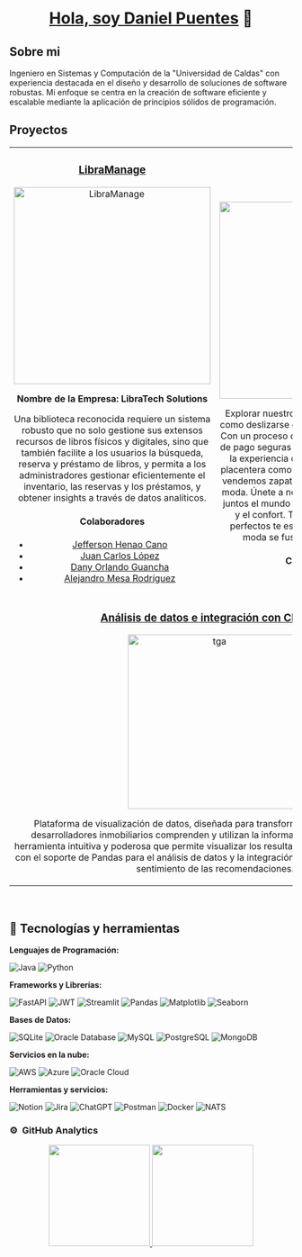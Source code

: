 <div align="center">
  <h1 align="center"><a href="https://www.linkedin.com/in/daniel-muñoz-886325267">Hola, soy Daniel Puentes</a> 👋</h1>
</div>

## Sobre mi

Ingeniero en Sistemas y Computación de la "Universidad de Caldas" con experiencia destacada en el diseño y desarrollo de soluciones de software robustas. Mi enfoque se centra en la creación de software eficiente y escalable mediante la aplicación de principios sólidos de programación.

## Proyectos
<table>
<tr>
<td width="50%">
<h3 align="center"><a href="https://libramanage.vercel.app/" target="_blank">LibraManage</a></h3>
<div align="center">
<a href="https://libramanage.vercel.app/" target="_blank"><img src="https://i.imgur.com/YEuSmjc.png" width="350" alt="LibraManage"></a>
<p><strong>Nombre de la Empresa: LibraTech Solutions</strong></p>
<p>Una biblioteca reconocida requiere un sistema robusto que no solo gestione sus extensos recursos de libros físicos y digitales, sino que también facilite a los usuarios la búsqueda, reserva y préstamo de libros, y permita a los administradores gestionar eficientemente el inventario, las reservas y los préstamos, y obtener insights a través de datos analíticos.</p>
<h4 align="center">Colaboradores</h4>
        <ul>
          <li><a href="https://github.com/JeffHC0911" target="_blank">Jefferson Henao Cano</a></li>
          <li><a href="https://github.com/maximuscack" target="_blank">Juan Carlos López</a></li>
          <li><a href="https://github.com/danyguancha" target="_blank">Dany Orlando Guancha</a></li>
          <li><a href="https://github.com/AlejandroMesaR" target="_blank">Alejandro Mesa Rodríguez</a></li>
        </ul>
</div>                                                                             
</td>
<td width="50%">
<h3 align="center"><a href="https://deerale.streamlit.app/" target="_blank">Deer Ale</a></h3>
<div align="center">
<a href="https://deerale.streamlit.app/" target="_blank"><img src="https://i.postimg.cc/MKfcSq9g/DeerAle.jpg" width="350" alt="DeerAle"></a>
<p>Explorar nuestro ecommerce es tan sencillo como deslizarse en tu par favorito de zapatos. Con un proceso de compra intuitivo, opciones de pago seguras y envío rápido, hacemos que la experiencia de adquirir zapatos sea tan placentera como usarlos. En Deer Ale, no solo vendemos zapatos; creamos experiencias de moda. Únete a nosotros mientras exploramos juntos el mundo de la elegancia, la tendencia y el confort. Tu próximo par de zapatos perfectos te espera en Deer Ale, donde la moda se fusiona con la comodidad.</p>
<h4 align="center">Colaboradores</h4>
</div>   
</td>
</tr>
<tr>
<td colspan="2" align="center">
<h3 align="center"><a href="https://tgadaniel.streamlit.app/" target="_blank">Análisis de datos e integración con ChatGPT</a></h3>
<div align="center">
<a href="https://tgadaniel.streamlit.app/" target="_blank"><img src="https://i.ibb.co/b3pMq4Y/machine-learning.png" width="310" alt="tga"></a>
<p>Plataforma de visualización de datos, diseñada para transformar la manera en que los desarrolladores inmobiliarios comprenden y utilizan la información de sus clientes. Una herramienta intuitiva y poderosa que permite visualizar los resultados de encuestas realizadas, con el soporte de Pandas para el análisis de datos y la integración de ChatGPT para analizar el sentimiento de las recomendaciones.</p>
</div>
</td>
</tr>
</table>
<br>



## 🔧 Tecnologías y herramientas

**Lenguajes de Programación:**

![Java](https://img.shields.io/badge/Java-%23ED8B00.svg?style=for-the-badge&logo=openjdk&logoColor=white)
![Python](https://img.shields.io/badge/Python-3670A0?style=for-the-badge&logo=python&logoColor=ffdd54)

**Frameworks y Librerías:**

![FastAPI](https://img.shields.io/badge/FastAPI-005571?style=for-the-badge&logo=fastapi)
![JWT](https://img.shields.io/badge/JWT-black?style=for-the-badge&logo=JSON%20web%20tokens)
![Streamlit](https://img.shields.io/badge/Streamlit-FF4B4B?style=for-the-badge&logo=streamlit&logoColor=white)
![Pandas](https://img.shields.io/badge/Pandas-150458?style=for-the-badge&logo=pandas&logoColor=white)
![Matplotlib](https://img.shields.io/badge/Matplotlib-%23008080.svg?style=for-the-badge&logo=seaborn&logoColor=white)
![Seaborn](https://img.shields.io/badge/Seaborn-004488?style=for-the-badge&logo=seaborn&logoColor=white)

**Bases de Datos:**

![SQLite](https://img.shields.io/badge/SQLite-%2307405e.svg?style=for-the-badge&logo=sqlite&logoColor=white)
![Oracle Database](https://img.shields.io/badge/Oracle%20Database-F80000?style=for-the-badge&logo=oracle&logoColor=white)
![MySQL](https://img.shields.io/badge/MySQL-%2300f.svg?style=for-the-badge&logo=mysql&logoColor=white)
![PostgreSQL](https://img.shields.io/badge/PostgreSQL-%23316192.svg?style=for-the-badge&logo=postgresql&logoColor=white)
![MongoDB](https://img.shields.io/badge/MongoDB-%234ea94b.svg?style=for-the-badge&logo=mongodb&logoColor=white)

**Servicios en la nube:**

![AWS](https://img.shields.io/badge/AWS-%23FF9900.svg?style=for-the-badge&logo=amazon-aws&logoColor=white)
![Azure](https://img.shields.io/badge/Azure-%230072C6.svg?style=for-the-badge&logo=microsoftazure&logoColor=white)
![Oracle Cloud](https://img.shields.io/badge/Oracle%20Cloud-F80000?style=for-the-badge&logo=oracle&logoColor=white)

**Herramientas y servicios:**

![Notion](https://img.shields.io/badge/Notion-%23000000.svg?style=for-the-badge&logo=notion&logoColor=white)
![Jira](https://img.shields.io/badge/Jira-%230A0FFF.svg?style=for-the-badge&logo=jira&logoColor=white)
![ChatGPT](https://img.shields.io/badge/ChatGPT-74aa9c?style=for-the-badge&logo=openai&logoColor=white)
![Postman](https://img.shields.io/badge/Postman-FF6C37?style=for-the-badge&logo=postman&logoColor=white)
![Docker](https://img.shields.io/badge/Docker-%230db7ed.svg?style=for-the-badge&logo=docker&logoColor=white)
![NATS](https://img.shields.io/badge/NATS-48a2f8?style=for-the-badge&logo=nats.io&logoColor=white)


### ⚙️ &nbsp;GitHub Analytics

<p align="center">
<a href="https://github.com/camilomupu">
  <img height="180em" src="https://github-readme-stats-eight-theta.vercel.app/api?username=camilomupu&show_icons=true&theme=algolia&include_all_commits=true&count_private=true"/>
  <img height="180em" src="https://github-readme-stats-eight-theta.vercel.app/api/top-langs/?username=camilomupu&layout=compact&langs_count=8&theme=algolia"/>
</a>
</p>
